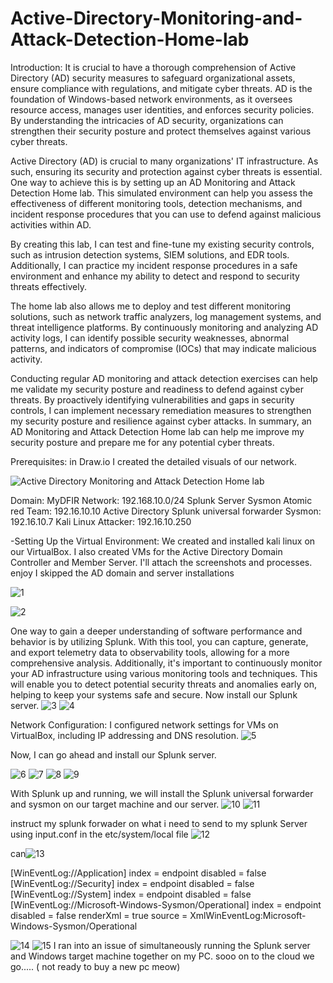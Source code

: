 # Active-Directory-Monitoring-and-Attack-Detection-Home-lab

Introduction:
It is crucial to have a thorough comprehension of Active Directory (AD) security measures to safeguard organizational assets, ensure compliance with regulations, and mitigate cyber threats. AD is the foundation of Windows-based network environments, as it oversees resource access, manages user identities, and enforces security policies. By understanding the intricacies of AD security, organizations can strengthen their security posture and protect themselves against various cyber threats.

Active Directory (AD) is crucial to many organizations' IT infrastructure. As such, ensuring its security and protection against cyber threats is essential. One way to achieve this is by setting up an AD Monitoring and Attack Detection Home lab. This simulated environment can help you assess the effectiveness of different monitoring tools, detection mechanisms, and incident response procedures that you can use to defend against malicious activities within AD.

By creating this lab, I can test and fine-tune my existing security controls, such as intrusion detection systems, SIEM solutions, and EDR tools. Additionally, I can practice my incident response procedures in a safe environment and enhance my ability to detect and respond to security threats effectively. 

The home lab also allows me to deploy and test different monitoring solutions, such as network traffic analyzers, log management systems, and threat intelligence platforms. By continuously monitoring and analyzing AD activity logs, I can identify possible security weaknesses, abnormal patterns, and indicators of compromise (IOCs) that may indicate malicious activity. 

Conducting regular AD monitoring and attack detection exercises can help me validate my security posture and readiness to defend against cyber threats. By proactively identifying vulnerabilities and gaps in security controls, I can implement necessary remediation measures to strengthen my security posture and resilience against cyber attacks. In summary, an AD Monitoring and Attack Detection Home lab can help me improve my security posture and prepare me for any potential cyber threats.

Prerequisites:
in Draw.io I created the detailed visuals of our network.

![Active Directory Monitoring and Attack Detection Home lab](https://github.com/kelubia/Active-Directory-Monitoring-and-Attack-Detection-Home-lab/assets/98921903/68d91304-34ef-45d9-b359-833730081bdf)


Domain: MyDFIR
Network: 192.168.10.0/24
Splunk Server Sysmon Atomic red Team: 192.16.10.10
Active Directory Splunk universal forwarder Sysmon: 192.16.10.7
Kali Linux Attacker: 192.16.10.250



-Setting Up the Virtual Environment: We created and installed kali linux on our VirtualBox.
I also created VMs for the Active Directory Domain Controller and Member Server. I'll attach the screenshots and processes.
enjoy
I skipped the AD domain and server installations

![1](https://github.com/kelubia/Active-Directory-Monitoring-and-Attack-Detection-Home-lab/assets/98921903/569ba990-7ef7-46dc-9c9e-a9fdbc38ff3c)

![2](https://github.com/kelubia/Active-Directory-Monitoring-and-Attack-Detection-Home-lab/assets/98921903/ce1919f6-ed30-4153-ae7d-f91ce14bada3)

One way to gain a deeper understanding of software performance and behavior is by utilizing Splunk. With this tool, you can capture, generate, and export telemetry data to observability tools, allowing for a more comprehensive analysis. Additionally, it's important to continuously monitor your AD infrastructure using various monitoring tools and techniques. This will enable you to detect potential security threats and anomalies early on, helping to keep your systems safe and secure.
Now install our Splunk server.
![3](https://github.com/kelubia/Active-Directory-Monitoring-and-Attack-Detection-Home-lab/assets/98921903/fc16d0b3-3ce1-401c-8153-1b1b3911a019)
![4](https://github.com/kelubia/Active-Directory-Monitoring-and-Attack-Detection-Home-lab/assets/98921903/244f3ae8-604d-47ad-ab19-0b44837fc0b6)

Network Configuration:
I configured network settings for VMs on VirtualBox, including IP addressing and DNS resolution.
![5](https://github.com/kelubia/Active-Directory-Monitoring-and-Attack-Detection-Home-lab/assets/98921903/f0bbfb8b-d55b-4a7e-9ebf-0782445c6759)


Now, I can go ahead and install our Splunk server.

![6](https://github.com/kelubia/Active-Directory-Monitoring-and-Attack-Detection-Home-lab/assets/98921903/3c45c8cc-4fbf-4b86-8e9a-1c3e7c456a64)
![7](https://github.com/kelubia/Active-Directory-Monitoring-and-Attack-Detection-Home-lab/assets/98921903/c6a2fded-8bb5-4d1b-834a-ea166cbb8725)
![8](https://github.com/kelubia/Active-Directory-Monitoring-and-Attack-Detection-Home-lab/assets/98921903/61850e6a-b339-4386-89b0-9a1af3a1fe2c)
![9](https://github.com/kelubia/Active-Directory-Monitoring-and-Attack-Detection-Home-lab/assets/98921903/6ed7239f-730c-49ae-b3f1-a40a2074b95a)

With Splunk up and running, we will install the Splunk universal forwarder and sysmon on our target machine and our server.
![10](https://github.com/kelubia/Active-Directory-Monitoring-and-Attack-Detection-Home-lab/assets/98921903/b63d1413-40af-4f86-a0fd-f16df6d399fa)
![11](https://github.com/kelubia/Active-Directory-Monitoring-and-Attack-Detection-Home-lab/assets/98921903/592d1eba-3b91-45e8-bdad-4ee2b39c4ea9)


instruct my splunk forwader on what i need to send to my splunk Server using input.conf in the etc/system/local file
![12](https://github.com/kelubia/Active-Directory-Monitoring-and-Attack-Detection-Home-lab/assets/98921903/9ceb9040-cd15-4301-9c13-db5bcbc0321a)

can![13](https://github.com/kelubia/Active-Directory-Monitoring-and-Attack-Detection-Home-lab/assets/98921903/e147f35c-fa90-41c4-a827-7aa421355f19)

[WinEventLog://Application]
index = endpoint
disabled = false
[WinEventLog://Security]
index = endpoint
disabled = false
[WinEventLog://System]
index = endpoint
disabled = false
[WinEventLog://Microsoft-Windows-Sysmon/Operational]
index = endpoint
disabled = false
renderXml = true
source = XmlWinEventLog:Microsoft-Windows-Sysmon/Operational

![14](https://github.com/kelubia/Active-Directory-Monitoring-and-Attack-Detection-Home-lab/assets/98921903/37842ec1-a7fe-4826-9cfb-a6e0ce881a13)
![15](https://github.com/kelubia/Active-Directory-Monitoring-and-Attack-Detection-Home-lab/assets/98921903/509579cb-a7a4-4af5-ae02-bbc4fdc13161)
I ran into an issue of simultaneously running the Splunk server and Windows target machine together on my PC.
sooo on to the cloud we go..... ( not ready to buy a new pc meow)

